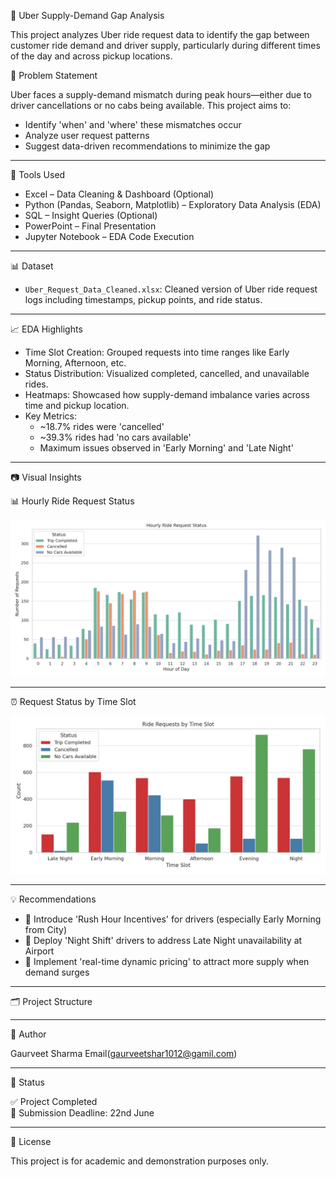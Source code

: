 🚗 Uber Supply-Demand Gap Analysis

This project analyzes Uber ride request data to identify the gap between customer ride demand and driver supply, particularly during different times of the day and across pickup locations.

📌 Problem Statement

Uber faces a supply-demand mismatch during peak hours—either due to driver cancellations or no cabs being available. This project aims to:

- Identify 'when' and 'where' these mismatches occur
- Analyze user request patterns
- Suggest data-driven recommendations to minimize the gap

---

🧰 Tools Used

- Excel – Data Cleaning & Dashboard (Optional)
- Python (Pandas, Seaborn, Matplotlib) – Exploratory Data Analysis (EDA)
- SQL – Insight Queries (Optional)
- PowerPoint – Final Presentation
- Jupyter Notebook – EDA Code Execution

---

📊 Dataset

- `Uber_Request_Data_Cleaned.xlsx`: Cleaned version of Uber ride request logs including timestamps, pickup points, and ride status.

---

📈 EDA Highlights

- Time Slot Creation: Grouped requests into time ranges like Early Morning, Afternoon, etc.
- Status Distribution: Visualized completed, cancelled, and unavailable rides.
- Heatmaps: Showcased how supply-demand imbalance varies across time and pickup location.
- Key Metrics:
  - ~18.7% rides were 'cancelled'
  - ~39.3% rides had 'no cars available'
  - Maximum issues observed in 'Early Morning' and 'Late Night'

---

📷 Visual Insights

📊 Hourly Ride Request Status

![Hourly Ride Status](plots/hourly_status_plot.png)

---

⏰ Request Status by Time Slot

![Time Slot Status](plots/time_slot_status_plot.png)


---

💡 Recommendations

- 📍 Introduce 'Rush Hour Incentives' for drivers (especially Early Morning from City)
- 🌙 Deploy 'Night Shift' drivers to address Late Night unavailability at Airport
- 🔄 Implement 'real-time dynamic pricing' to attract more supply when demand surges

---

🗂️ Project Structure


---

👤 Author

Gaurveet Sharma 
Email(gaurveetshar1012@gamil.com)

---

📌 Status

✅ Project Completed  
📅 Submission Deadline: 22nd June

---

📜 License

This project is for academic and demonstration purposes only.


